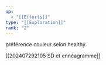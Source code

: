 ```yaml
---
up:
  - "[[Efforts]]"
type: "[[Exploration]]"
rank: "2"
---
```

préférence couleur selon healthy

[[202407292105 SD et ennéagramme]]

